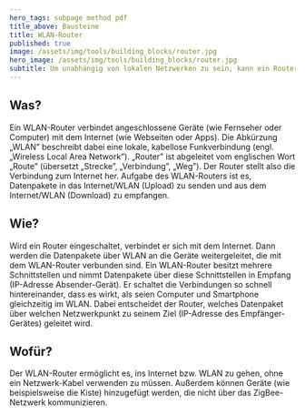 ```yaml
---
hero_tags: subpage method pdf
title_above: Bausteine
title: WLAN-Router
published: true
image: /assets/img/tools/building_blocks/router.jpg
hero_image: /assets/img/tools/building_blocks/router.jpg
subtitle: Um unabhängig von lokalen Netzwerken zu sein, kann ein Router ein eigenes WLAN bereitstellen.
---
```


## Was?

Ein WLAN-Router verbindet angeschlossene Geräte (wie Fernseher oder Computer) mit dem Internet (wie Webseiten oder Apps). Die Abkürzung „WLAN” beschreibt dabei eine lokale, kabellose Funkverbindung (engl. „Wireless Local Area Network”). „Router” ist abgeleitet vom englischen Wort „Route” (übersetzt „Strecke”, „Verbindung”, „Weg”). Der Router stellt also die Verbindung zum Internet her. Aufgabe des WLAN-Routers ist es, Datenpakete in das Internet/WLAN (Upload) zu senden und aus dem Internet/WLAN (Download) zu empfangen.

## Wie?

Wird ein Router eingeschaltet, verbindet er sich mit dem Internet. Dann werden die Datenpakete über WLAN an die Geräte weitergeleitet, die mit dem WLAN-Router verbunden sind. Ein WLAN-Router besitzt mehrere Schnittstellen und nimmt Datenpakete über diese Schnittstellen in Empfang (IP-Adresse Absender-Gerät). Er schaltet die Verbindungen so schnell hintereinander, dass es wirkt, als seien Computer und Smartphone gleichzeitig im WLAN. Dabei entscheidet der Router, welches Datenpaket über welchen Netzwerkpunkt zu seinem Ziel (IP-Adresse des Empfänger-Gerätes) geleitet wird.

## Wofür?

Der WLAN-Router ermöglicht es, ins Internet bzw. WLAN zu gehen, ohne ein Netzwerk-Kabel verwenden zu müssen. Außerdem können Geräte (wie beispielsweise die Kiste) hinzugefügt werden, die nicht über das ZigBee-Netzwerk kommunizieren.
